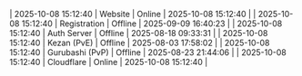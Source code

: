 | 2025-10-08 15:12:40 | Website | Online | 2025-10-08 15:12:40 |
| 2025-10-08 15:12:40 | Registration | Offline | 2025-09-09 16:40:23 |
| 2025-10-08 15:12:40 | Auth Server | Offline | 2025-08-18 09:33:31 |
| 2025-10-08 15:12:40 | Kezan (PvE) | Offline | 2025-08-03 17:58:02 |
| 2025-10-08 15:12:40 | Gurubashi (PvP) | Offline | 2025-08-23 21:44:06 |
| 2025-10-08 15:12:40 | Cloudflare | Online | 2025-10-08 15:12:40 |
